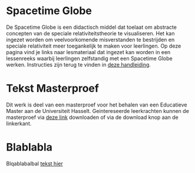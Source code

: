 # Spacetime Globe
De Spacetime Globe is een didactisch middel dat toelaat om abstracte concepten van de speciale relativiteitstheorie te visualiseren. Het kan ingezet worden om veelvoorkomende misverstanden te bestrijden en speciale relativiteit meer toegankelijk te maken voor leerlingen. Op deze pagina vind je links naar lesmateriaal dat ingezet kan worden in een lessenreeks waarbij leerlingen zelfstandig met een Spacetime Globe werken. Instructies zijn terug te vinden in [deze handleiding](Handleiding.pdf).

# Tekst Masterproef
Dit werk is deel van een masterproef voor het behalen van een Educatieve Master aan de Universiteit Hasselt. Geintereseerde leerkrachten kunnen de masterproef via [deze link](Toegankelijke_en_ontdekkingsgerichte_lessen_speciale_relativiteit_in_het_secundair_onderwijs.pdf) downloaden of via de download knop aan de linkerkant.


# Blablabla
Blqablabalbal [tekst hier](https://github.com/Allyson-Robert/SpaceTimeGlobe)

